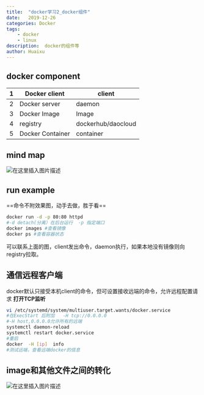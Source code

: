 ```yaml
---
title:  "docker学习2_docker组件"
date:   2019-12-26
categories: Docker 
tags: 
    - docker
    - linux
description:  docker的组件等
author: Huaixu
---
```


## docker component
1|Docker client| client|
-|-|-|
2|Docker server|daemon|
3|Docker Image |Image|
4|registry|dockerhub/daocloud|
5|Docker Container|container

## mind map
![在这里插入图片描述](https://img-blog.csdnimg.cn/20191223235539764.png?x-oss-process=image/watermark,type_ZmFuZ3poZW5naGVpdGk,shadow_10,text_aHR0cHM6Ly9ibG9nLmNzZG4ubmV0L3FxXzQ0Nzk3MDg2,size_16,color_FFFFFF,t_70)
## run example
==命令不附效果图，动手去做，胜于看==
```bash
docker run -d -p 80:80 httpd 
#-d detach(分离）在后台运行  -p 指定端口
docker images #查看镜像
docker ps #查看容器状态
```
可以联系上面的图，client发出命令，daemon执行，如果本地没有镜像则向registry拉取。
## 通信远程客户端
docker默认只接受本机client的命令，但可设置接收远端的命令，允许远程配置请求
**打开TCP监听**
```bash
vi /etc/systemd/system/multiuser.target.wants/docker.service
#在ExecStart 后附加   -H tcp://0.0.0.0
#-H host,0.0.0.0允许所有的远端
systemctl daemon-reload
systemctl restart docker.service
#重启
docker  -H [ip]  info
#测试远端，查看远端docker的信息
```


## image和其他文件之间的转化
![在这里插入图片描述](https://img-blog.csdnimg.cn/20191225171319620.png?x-oss-process=image/watermark,type_ZmFuZ3poZW5naGVpdGk,shadow_10,text_aHR0cHM6Ly9ibG9nLmNzZG4ubmV0L3FxXzQ0Nzk3MDg2,size_16,color_FFFFFF,t_70)
